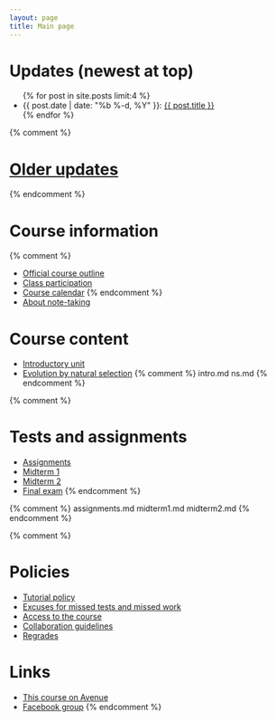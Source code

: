 ```yaml
---
layout: page
title: Main page
---
```


# Updates (newest at top)
<!-- # [Updates](updates.html) -->

<ul class="post-list">
	{% for post in site.posts limit:4 %}
		<li>
			<span class="post-meta">{{ post.date | date: "%b %-d, %Y" }}: </span>
				<a class="post-mini" href="{{ post.url | prepend: site.baseurl }}">{{ post.title }}</a>
		</li>
	{% endfor %}
</ul>

{% comment %} 
# [Older updates](updates.html)
{% endcomment %} 

# Course information

{% comment %} 
* [Official course outline](outline.html)
* [Class participation](participation.html)
* [Course calendar](https://calendar.google.com/calendar/embed?src=f9g0s57fganutu9q5ugp5jhmuo%40group.calendar.google.com&ctz=America/Toronto)
{% endcomment %} 
* [About note-taking](http://www.vox.com/2014/6/4/5776804/note-taking-by-hand-versus-laptop)

# Course content

* [Introductory unit](intro.html)
* [Evolution by natural selection](ns.html)
{% comment %} 
	intro.md
	ns.md
{% endcomment %} 

{% comment %} 
# Tests and assignments
* [Assignments](assignments.html)
* [Midterm 1](midterm1.html)
* [Midterm 2](midterm2.html)
* [Final exam](final.html)
{% endcomment %} 

{% comment %} 
assignments.md
midterm1.md
midterm2.md
{% endcomment %} 

{% comment %} 
# Policies

* [Tutorial policy](Tutorials.html)
* [Excuses for missed tests and missed work](Excuses.html)
* [Access to the course](Access.html)
* [Collaboration guidelines](Collaboration.html)
* [Regrades](Regrades.html)

# Links
* [This course on Avenue](https://avenue.cllmcmaster.ca/d2l/home/201446)
* [Facebook group](https://www.facebook.com/groups/681998368640256/)
{% endcomment %} 
